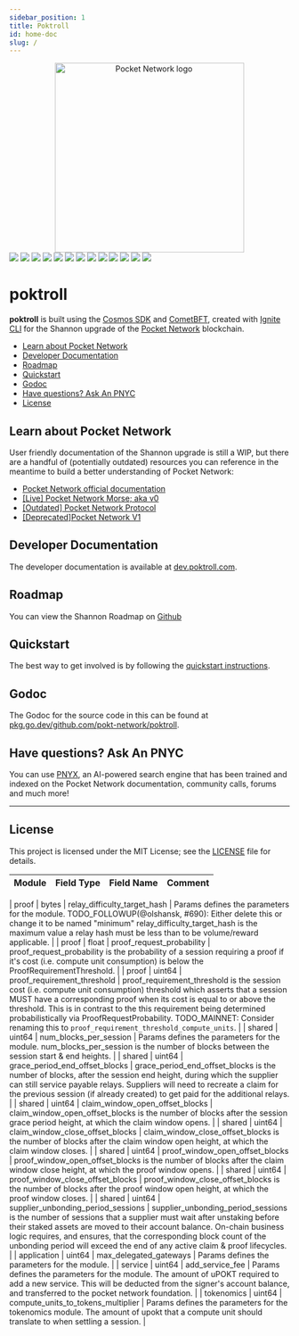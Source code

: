```yaml
---
sidebar_position: 1
title: Poktroll
id: home-doc
slug: /
---
```


<div align="center">
  <a href="https://www.pokt.network">
    <img src="https://user-images.githubusercontent.com/2219004/151564884-212c0e40-3bfa-412e-a341-edb54b5f1498.jpeg" alt="Pocket Network logo" width="340"/>
  </a>
</div>

<div>
  <a href="https://discord.gg/pokt"><img src="https://img.shields.io/discord/553741558869131266"/></a>
  <a  href="https://github.com/pokt-network/poktroll/releases"><img src="https://img.shields.io/github/release-pre/pokt-network/pocket.svg"/></a>
  <a  href="https://github.com/pokt-network/poktroll/pulse"><img src="https://img.shields.io/github/contributors/pokt-network/pocket.svg"/></a>
  <a href="https://opensource.org/licenses/MIT"><img src="https://img.shields.io/badge/License-MIT-blue.svg"/></a>
  <a href="https://github.com/pokt-network/poktroll/pulse"><img src="https://img.shields.io/github/last-commit/pokt-network/pocket.svg"/></a>
  <a href="https://github.com/pokt-network/poktroll/pulls"><img src="https://img.shields.io/github/issues-pr/pokt-network/pocket.svg"/></a>
  <a href="https://github.com/pokt-network/poktroll/releases"><img src="https://img.shields.io/badge/platform-linux%20%7C%20macos-pink.svg"/></a>
  <a href="https://github.com/pokt-network/poktroll/issues"><img src="https://img.shields.io/github/issues/pokt-network/pocket.svg"/></a>
  <a href="https://github.com/pokt-network/poktroll/issues"><img src="https://img.shields.io/github/issues-closed/pokt-network/pocket.svg"/></a>
  <a href="https://godoc.org/github.com/pokt-network/pocket"><img src="https://img.shields.io/badge/godoc-reference-blue.svg"/></a>
  <a href="https://goreportcard.com/report/github.com/pokt-network/pocket"><img src="https://goreportcard.com/badge/github.com/pokt-network/pocket"/></a>
  <a href="https://golang.org"><img  src="https://img.shields.io/badge/golang-v1.20-green.svg"/></a>
  <a href="https://github.com/tools/godep" ><img src="https://img.shields.io/badge/godep-dependency-71a3d9.svg"/></a>
</div>

# poktroll <!-- omit in toc -->

**poktroll** is built using the [Cosmos SDK](https://docs.cosmos.network) and
[CometBFT](https://cometbft.com/), created with [Ignite CLI](https://ignite.com/cli)
for the Shannon upgrade of the [Pocket Network](https://pokt.network) blockchain.

- [Learn about Pocket Network](#learn-about-pocket-network)
- [Developer Documentation](#developer-documentation)
- [Roadmap](#roadmap)
- [Quickstart](#quickstart)
- [Godoc](#godoc)
- [Have questions? Ask An PNYC](#have-questions-ask-an-pnyc)
- [License](#license)

## Learn about Pocket Network

User friendly documentation of the Shannon upgrade is still a WIP, but there are
a handful of (potentially outdated) resources you can reference in the meantime
to build a better understanding of Pocket Network:

- [Pocket Network official documentation](https://docs.pokt.network)
- [[Live] Pocket Network Morse; aka v0](https://github.com/pokt-network/pocket-core)
- [[Outdated] Pocket Network Protocol](https://github.com/pokt-network/pocket-network-protocol)
- [[Deprecated]Pocket Network V1](https://github.com/pokt-network/pocket)

## Developer Documentation

The developer documentation is available at [dev.poktroll.com](https://dev.poktroll.com).

## Roadmap

You can view the Shannon Roadmap on [Github](https://github.com/orgs/pokt-network/projects/144?query=is%3Aopen+sort%3Aupdated-desc)

## Quickstart

The best way to get involved is by following the [quickstart instructions](https://dev.poktroll.com/develop/developer_guide/quickstart).

## Godoc

The Godoc for the source code in this can be found at [pkg.go.dev/github.com/pokt-network/poktroll](https://pkg.go.dev/github.com/pokt-network/poktroll).

## Have questions? Ask An PNYC

You can use [PNYX](https://pnyxai.com/), an AI-powered search engine that has been
trained and indexed on the Pocket Network documentation, community calls, forums
and much more!

---

## License

This project is licensed under the MIT License; see the [LICENSE](https://github.com/pokt-network/poktroll/blob/main/LICENSE) file for details.

| Module | Field Type | Field Name | Comment |
| ------ | ---------- | ---------- | ------- |

| proof | bytes | relay_difficulty_target_hash | Params defines the parameters for the module. TODO_FOLLOWUP(@olshansk, #690): Either delete this or change it to be named "minimum" relay_difficulty_target_hash is the maximum value a relay hash must be less than to be volume/reward applicable. |
| proof | float | proof_request_probability | proof_request_probability is the probability of a session requiring a proof if it's cost (i.e. compute unit consumption) is below the ProofRequirementThreshold. |
| proof | uint64 | proof_requirement_threshold | proof_requirement_threshold is the session cost (i.e. compute unit consumption) threshold which asserts that a session MUST have a corresponding proof when its cost is equal to or above the threshold. This is in contrast to the this requirement being determined probabilistically via ProofRequestProbability. TODO_MAINNET: Consider renaming this to `proof_requirement_threshold_compute_units`. |
| shared | uint64 | num_blocks_per_session | Params defines the parameters for the module. num_blocks_per_session is the number of blocks between the session start & end heights. |
| shared | uint64 | grace_period_end_offset_blocks | grace_period_end_offset_blocks is the number of blocks, after the session end height, during which the supplier can still service payable relays. Suppliers will need to recreate a claim for the previous session (if already created) to get paid for the additional relays. |
| shared | uint64 | claim_window_open_offset_blocks | claim_window_open_offset_blocks is the number of blocks after the session grace period height, at which the claim window opens. |
| shared | uint64 | claim_window_close_offset_blocks | claim_window_close_offset_blocks is the number of blocks after the claim window open height, at which the claim window closes. |
| shared | uint64 | proof_window_open_offset_blocks | proof_window_open_offset_blocks is the number of blocks after the claim window close height, at which the proof window opens. |
| shared | uint64 | proof_window_close_offset_blocks | proof_window_close_offset_blocks is the number of blocks after the proof window open height, at which the proof window closes. |
| shared | uint64 | supplier_unbonding_period_sessions | supplier_unbonding_period_sessions is the number of sessions that a supplier must wait after unstaking before their staked assets are moved to their account balance. On-chain business logic requires, and ensures, that the corresponding block count of the unbonding period will exceed the end of any active claim & proof lifecycles. |
| application | uint64 | max_delegated_gateways | Params defines the parameters for the module. |
| service | uint64 | add_service_fee | Params defines the parameters for the module. The amount of uPOKT required to add a new service. This will be deducted from the signer's account balance, and transferred to the pocket network foundation. |
| tokenomics | uint64 | compute_units_to_tokens_multiplier | Params defines the parameters for the tokenomics module. The amount of upokt that a compute unit should translate to when settling a session. |

